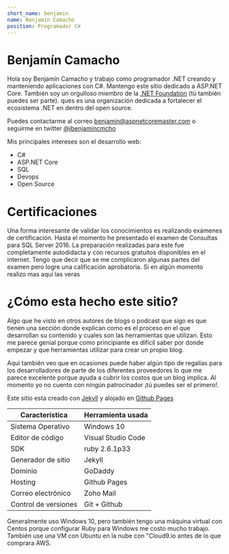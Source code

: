 ```yaml
---
short_name: benjamin
name: Benjamín Camacho
position: Programador C#
---
```


# Benjamín Camacho

Hola soy Benjamín Camacho y trabajo como programador .NET creando y manteniendo aplicaciones con C#. Mantengo este sitio dedicado a ASP.NET Core. También soy un orgulloso miembro de la [.NET Foundation](https://dotnetfoundation.org/) (tú también puedes ser parte). ques es una organización dedicada a fortalecer el ecosistema .NET en dentro del open source.

Puedes contactarme al correo [benjamin@aspnetcoremaster.com](benjamin@aspnetcoremaster.com) o seguirme en twitter [@jbenjamincmcho](https://twitter.com/jbenjamincmcho)

Mis principales intereses son el desarrollo web:

* C#
* ASP.NET Core
* SQL
* Devops
* Open Source

# Certificaciones

Una forma interesante de validar los conocimientos es realizando exámenes de certificación. Hasta el momento he presentado el examen de Consultas para SQL Server 2016. La preparación realizadas para este fue completamente autodidacta y con recursos gratuitos disponibles en el internet. Tengo que decir que se me complicaron algunas partes del examen pero logre una calificación aprobatoria. Si en algún momento realizo mas aquí las veras

<div data-iframe-width="150" data-iframe-height="270" data-share-badge-id="12745f9f-20c4-42b6-b882-7faafd344d82">
</div>
<script type="text/javascript" async src="//cdn.youracclaim.com/assets/utilities/embed.js"></script>

# ¿Cómo esta hecho este sitio?

Algo que he visto en otros autores de blogs o podcast que sigo es que tienen una sección donde explican como es el proceso en el que desarrollan su contenido y cuales son las herramientas que utilizan. Esto me parece genial porque como principiante es difícil saber por donde empezar y que herramientas utilizar para crear un propio blog.

Aquí también veo que en ocasiones puede haber algún tipo de regalías para los desarrolladores de parte de los diferentes proveedores lo que me parece excelente porque ayuda a cubrir los costos que un blog implica. Al momento yo no cuento con ningún patrocinador ¡tú puedes ser el primero!.

Este sitio esta creado con [Jekyll](https://jekyllrb.com/) y alojado en [Github Pages](https://pages.github.com/)

Característica    | Herramienta usada 
------------------| ------------------
Sistema Operativo | Windows 10        
Editor de código  | Visual Studio Code
SDK               | ruby 2.6.1p33     
Generador de sitio| Jekyll            
Dominio           | GoDaddy           
Hosting           | Github Pages      
Correo electrónico| Zoho Mail         
Control de versiones| Git + Github        

Generalmente uso Windows 10, pero también tengo una máquina virtual con Centos porque configurar Ruby para Windows me costo mucho trabajo. También use una VM con Ubuntu en la nube con "Cloud9.io antes de lo que comprara AWS.